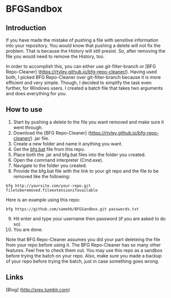 # BFGSandbox
## Introduction
If you have made the mistake of pushing a file with sensitive information into your repository. You would know that pushing a delete will not fix the problem. That is because the History will still presist. So, after removing the file you would need to remove the History, too.

In order to accomplish this, you can either use git-filter-branch or [BFG Repo-Cleaner] (https://rtyley.github.io/bfg-repo-cleaner/). Having used both, I picked BFG Repo-Cleaner over git-filter-branch because it is more efficient and very simple. Though, I decided to simplify the task even further, for Windows users. I created a batch file that takes two arguments and does everything for you. 

## How to use
1. Start by pushing a delete to the file you want removed and make sure it went through.
2. Download the [BFG Repo-Cleaner] (https://rtyley.github.io/bfg-repo-cleaner/) .jar file.
3. Create a new folder and name it anything you want.
4. Get the [bfg.bat](https://raw.githubusercontent.com/samehb/BFGSandbox/master/bfg.bat) file from this repo.
5. Place both the .jar and bfg.bat files into the folder you created.
6. Open the command interpreter (Cmd.exe).
7. Navigate to the folder you created.
8. Provide the bfg.bat file with the link to your git repo and the file to be removed like the following:
```
bfg http://yoursite.com/your-repo.git filetoberemoved.fileextensionifavailable
```
Here is an example using this repo:
```
bfg https://github.com/samehb/BFGSandbox.git passwords.txt
```
9. Hit enter and type your username then password (if you are asked to do so).
10. You are done.

Note that BFG Repo-Cleaner assumes you did your part deleteing the file from your repo before using it. The BFG Repo-Cleaner has so many other features. Feel free to check them out. You may use this repo as a sandbox before trying the batch on your repo. Also, make sure you made a backup of your repo before trying the batch, just in case something goes wrong.

## Links
[Blog] (http://sres.tumblr.com)


